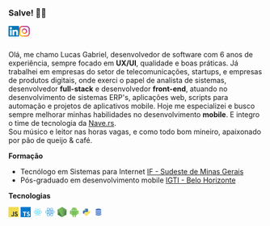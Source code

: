 ### Salve! 👋🏼

<a href="https://www.linkedin.com/in/lg1992/" target="_blank">
  <img src="https://raw.githubusercontent.com/lucasGabrielDeAA/lucasGabrielDeAA/master/assets/linkedin.svg" width="21px"  alt="Lucas Gabriel | LinkedIn" align="left" />
</a>

<a href="https://www.instagram.com/lucasgabriel.aa/" target="_blank">
  <img src="https://raw.githubusercontent.com/lucasGabrielDeAA/lucasGabrielDeAA/master/assets/instagram.svg" width="21px"  alt="Lucas Gabriel | Instagram" align="left" />
</a>

<br />
<br />

Olá, me chamo Lucas Gabriel, desenvolvedor de software com 6 anos de experiência, sempre focado em **UX/UI**, qualidade e boas práticas. Já trabalhei em empresas do setor de telecomunicações, startups, e empresas de produtos digitais, onde exerci o papel de analista de sistemas, desenvolvedor **full-stack** e desenvolvedor **front-end**, atuando no desenvolvimento de sistemas ERP's, aplicações web, scripts para automação e projetos de aplicativos mobile. Hoje me especializei e busco sempre melhorar minhas habilidades no desenvolvimento **mobile**. E integro o time de tecnologia da [Nave.rs](https://nave.rs/).<br /> Sou músico e leitor nas horas vagas, e como todo bom mineiro, apaixonado por pão de queijo & café.

**Formação**

- Tecnólogo em Sistemas para Internet [IF - Sudeste de Minas Gerais](https://www.ifsudestemg.edu.br/barbacena)
- Pós-graduado em desenvolvimento mobile [IGTI - Belo Horizonte](https://www.igti.com.br/)

**Tecnologias**

<code><img height="20" src="https://raw.githubusercontent.com/lucasGabrielDeAA/lucasGabrielDeAA/master/assets/javascript.png" alt="Javascript"></code>
<code><img height="20" src="https://raw.githubusercontent.com/lucasGabrielDeAA/lucasGabrielDeAA/master/assets/typescript.png" alt="Typescript"></code>
<code><img height="20" src="https://raw.githubusercontent.com/lucasGabrielDeAA/lucasGabrielDeAA/master/assets/react.png" alt="ReactJS"></code>
<code><img height="20" src="https://raw.githubusercontent.com/lucasGabrielDeAA/lucasGabrielDeAA/master/assets/react-native.png" alt="react-native"></code>
<code><img height="20" src="https://raw.githubusercontent.com/lucasGabrielDeAA/lucasGabrielDeAA/master/assets/nodejs.png" alt="NodeJS"></code>
<code><img height="20" src="https://raw.githubusercontent.com/lucasGabrielDeAA/lucasGabrielDeAA/master/assets/android.png" alt="Android"></code>
<code><img height="20" src="https://raw.githubusercontent.com/lucasGabrielDeAA/lucasGabrielDeAA/master/assets/python.png" alt="Python"></code>
<code><img height="20" src="https://raw.githubusercontent.com/lucasGabrielDeAA/lucasGabrielDeAA/master/assets/sql.png" alt="SQL"></code>
